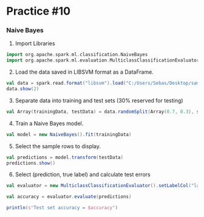 # Practice #10
### Naive Bayes

1. Import Libraries
```scala
import org.apache.spark.ml.classification.NaiveBayes
import org.apache.spark.ml.evaluation.MulticlassClassificationEvaluator
```

2. Load the data saved in LIBSVM format as a DataFrame.
```scala
val data = spark.read.format("libsvm").load("C:/Users/Sebas/Desktop/sample_libsvm_data.txt")
data.show(2)
```

3. Separate data into training and test sets (30% reserved for testing)
```scala
val Array(trainingData, testData) = data.randomSplit(Array(0.7, 0.3), seed = 1234L)
```

4. Train a Naive Bayes model.
```scala
val model = new NaiveBayes().fit(trainingData)
```

5. Select the sample rows to display.
```scala
val predictions = model.transform(testData)
predictions.show()
```

6. Select (prediction, true label) and calculate test errors
```scala
val evaluator = new MulticlassClassificationEvaluator().setLabelCol("label").setPredictionCol("prediction").setMetricName("accuracy")

val accuracy = evaluator.evaluate(predictions)

println(s"Test set accuracy = $accuracy")
```